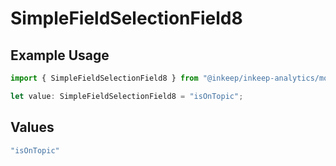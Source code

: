 # SimpleFieldSelectionField8

## Example Usage

```typescript
import { SimpleFieldSelectionField8 } from "@inkeep/inkeep-analytics/models/components";

let value: SimpleFieldSelectionField8 = "isOnTopic";
```

## Values

```typescript
"isOnTopic"
```